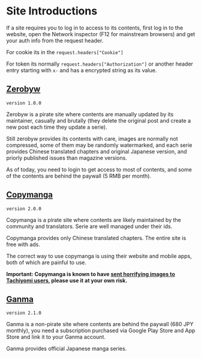 # Site Introductions

If a site requires you to log in to access to its contents, first log in to the website, open the Network inspector (F12 for mainstream browsers) and get your auth info from the request header.

For cookie its in the `request.headers["Cookie"]`

For token its normally `request.headers["Authorization"]` or another header entry starting with `x-` and has a encrypted string as its value.

## [Zerobyw](https://zerobyw.github.io/)

`version 1.0.0`

Zerobyw is a pirate site where contents are manually updated by its maintainer, casually and brutally (they delete the original post and create a new post each time they update a serie).

Still zerobyw provides its contents with care, images are normally not compressed, some of them may be randomly watermarked, and each serie provides Chinese translated chapters and original Japanese version, and priorly published issues than magazine versions.

As of today, you need to login to get access to most of contents, and some of the contents are behind the paywall (5 RMB per month).

## [Copymanga](https://www.copymanga.site/)

`version 2.0.0`

Copymanga is a pirate site where contents are likely maintained by the community and translators. Serie are well managed under their ids.

Copymanga provides only Chinese translated chapters. The entire site is free with ads.

The correct way to use copymanga is using their website and mobile apps, both of which are painful to use.

**Important: Copymanga is known to have [sent horrifying images to Tachiyomi users](https://github.com/tachiyomiorg/tachiyomi-extensions/issues/12377), please use it at your own risk.**

## [Ganma](https://ganma.jp/)

`version 2.1.0`

Ganma is a non-pirate site where contents are behind the paywall (680 JPY monthly), you need a subscription purchased via Google Play Store and App Store and link it to your Ganma account.

Ganma provides official Japanese manga series.
